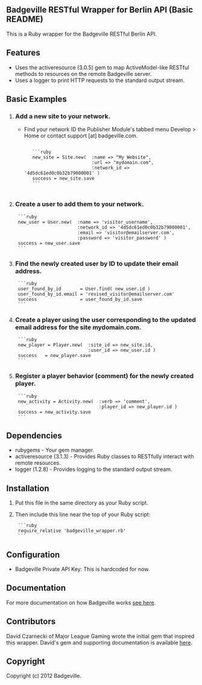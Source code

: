 Badgeville RESTful Wrapper for Berlin API (Basic README)
--------------------------------------------------------
This is a Ruby wrapper for the Badgeville RESTful Berlin API.

Features
--------
* Uses the activeresource (3.0.5) gem to map ActiveModel-like RESTful methods to resources on the remote Badgeville server.
* Uses a logger to print HTTP requests to the standard output stream.


Basic Examples
--------------

1. ### Add a new site to your network.
   - Find your network ID the Publisher Module's tabbed menu Develop > Home or contact support [at] badgeville.com.

        <pre><code>
        ```ruby
        new_site = Site.new(  :name => "My Website",
                              :url => "mydomain.com",
                              :network_id => '4d5dc61ed0c0b32b79000001' )
        success = new_site.save
        ```
        </pre></code>

2. ### Create a user to add them to your network.
        ```ruby
        new_user = User.new(  :name => 'visitor_username',
                              :network_id => '4d5dc61ed0c0b32b79000001',
                              :email => 'visitor@emailserver.com',
                              :password => 'visitor_password' )
        success = new_user.save
        ```

3. ### Find the newly created user by ID to update their email address.
        ```ruby
        user_found_by_id       = User.find( new_user.id )
        user_found_by_id.email = 'revised_visitor@emailserver.com'
        success                = user_found_by_id.save
        ```

4. ### Create a player using the user corresponding to the updated email address for the site mydomain.com.
        ```ruby
        new_player = Player.new(  :site_id => new_site.id,
                                  :user_id => new_user.id )
        success   = new_player.save
        ```

5. ### Register a player behavior (comment) for the newly created player.
        ```ruby
        new_activity = Activity.new(  :verb => 'comment',
                                      :player_id => new_player.id )
        success = new_activity.save
        ```

Dependencies
-------------
* rubygems - Your gem manager.
* activeresource (3.1.3) - Provides Ruby classes to RESTfully interact with remote resources.
* logger (1.2.8) - Provides logging to the standard output stream.


Installation
-------------
1. Put this file in the same directory as your Ruby script.
2. Then include this line near the top of your Ruby script:

        ```ruby
        require_relative 'badgeville_wrapper.rb'
        ```

Configuration
-------------
* Badgeville Private API Key: This is hardcoded for now.


Documentation
-------------
For more documentation on how Badgeville works [see here](http://rules.badgeville.com/).


Contributors
------------
David Czarnecki of Major League Gaming wrote the initial gem that inspired this wrapper. David's gem and supporting documentation is available [here](https://github.com/badgeville/badgeville-ruby).


Copyright
---------
Copyright (c) 2012 Badgeville.
